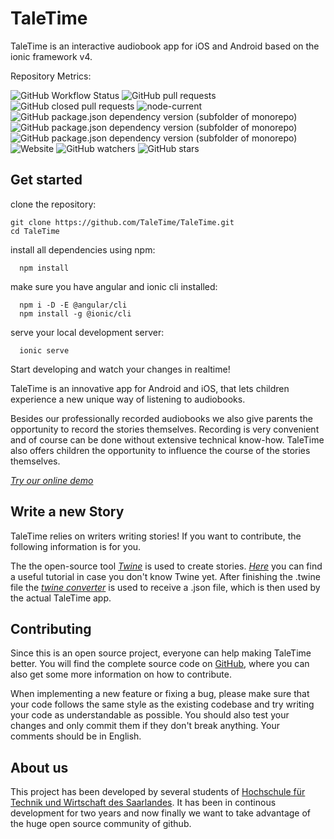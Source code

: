 # TaleTime
TaleTime is an interactive audiobook app for iOS and Android based on the ionic framework v4.

Repository Metrics:

![GitHub Workflow Status](https://github.com/TaleTime/TaleTime/actions)
![GitHub pull requests](https://github.com/TaleTime/TaleTime/pulls)
![GitHub closed pull requests](https://github.com/TaleTime/TaleTime/pulls?q=is%3Apr+is%3Aclosed)
![node-current](https://img.shields.io/node/v/ionic)
![GitHub package.json dependency version (subfolder of monorepo)](https://img.shields.io/github/package-json/dependency-version/TaleTime/TaleTime/ionic)
![GitHub package.json dependency version (subfolder of monorepo)](https://img.shields.io/github/package-json/dependency-version/TaleTime/TaleTime/cordova)
![GitHub package.json dependency version (subfolder of monorepo)](https://img.shields.io/github/package-json/dependency-version/TaleTime/TaleTime/firebase)
![Website](https://tale-time.web.app/)
![GitHub watchers](https://github.com/TaleTime/TaleTime/watchers)
![GitHub stars](https://github.com/TaleTime/TaleTime/stargazers)

## Get started

clone the repository:
```Shell
git clone https://github.com/TaleTime/TaleTime.git
cd TaleTime
```

install all dependencies using npm:
```Shell
  npm install
```

make sure you have angular and ionic cli installed:
```Shell
  npm i -D -E @angular/cli
  npm install -g @ionic/cli
```
serve your local development server:
```Shell
  ionic serve
```

Start developing and watch your changes in realtime!


TaleTime is an innovative app for Android and iOS, that lets children experience a new unique way of listening to audiobooks.

Besides our professionally recorded audiobooks we also give parents the opportunity to record the stories themselves. Recording is very convenient and of course can be done without extensive technical know-how. TaleTime also offers children the opportunity to influence the course of the stories themselves.

<!-- <div class="d-lg-none">
    <p class="lead">
        <a href="app">Try our online demo!</a>
    </p>
</div> -->
*[Try our online demo](https://tale-time.web.app/")*

## Write a new Story

TaleTime relies on writers writing stories! If you want to contribute, the following information is for you.

The the open-source tool *[Twine](http://twinery.org)* is used to create stories. *[Here](https://twinery.org/wiki/twine2:guide)* you can find a useful tutorial in case you don't know Twine yet.
After finishing the .twine file the *[twine converter](https://github.com/TaleTime/Converter)* is used to receive a .json file, which is then used by the actual TaleTime app. 


## Contributing

Since this is an open source project, everyone can help making TaleTime better. You will find the complete source code on [GitHub](https://github.com/TaleTime/TaleTime), where you can also get some more information on how to contribute.

When implementing a new feature or fixing a bug, please make sure that your code follows the same style as the existing codebase and try writing your code as understandable as possible. You should also test your changes and only commit them if they don't break anything. Your comments should be in English.


## About us

This project has been developed by several students of [Hochschule für Technik und Wirtschaft des Saarlandes](http://www.htwsaar.de). It has been in continous development for two years and now finally we want to take advantage of the huge open source community of github.
